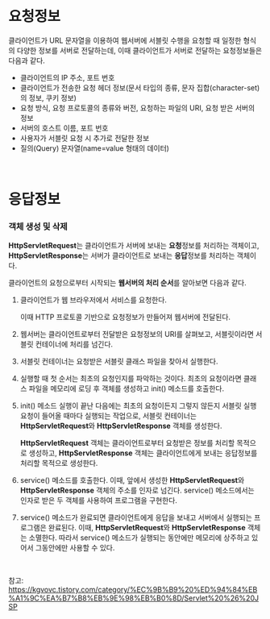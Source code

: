 # 요청정보

클라이언트가 URL 문자열을 이용하여 웹서버에 서블릿 수행을 요청할 때 일정한 형식의 다양한 정보를 서버로 전달하는데, 이때 클라이언트가 서버로 전달하는 요청정보들은 다음과 같다.

- 클라이언트의 IP 주소, 포트 번호
- 클라이언트가 전송한 요청 헤더 정보(문서 타입의 종류, 문자 집합(character-set)의 정보, 쿠키 정보)
- 요청 방식, 요청 프로토콜의 종류와 버전, 요청하는 파일의 URI, 요청 받은 서버의 정보
- 서버의 호스트 이름, 포트 번호
- 사용자가 서블릿 요청 시 추가로 전달한 정보
- 질의(Query) 문자열(name=value 형태의 데이터)

<br/>

# 응답정보

### 객체 생성 및 삭제

**HttpServletRequest**는 클라이언트가 서버에 보내는 **요청**정보를 처리하는 객체이고, **HttpServletResponse**는 서버가 클라이언트로 보내는 **응답**정보를 처리하는 객체이다.

클라이언트의 요청으로부터 시작되는 **웹서버의 처리 순서**를 알아보면 다음과 같다.

1. 클라이언트가 웹 브라우저에서 서비스를 요청한다. 

   이때 HTTP 프로토콜 기반으로 요청정보가 만들어져 웹서버에 전달된다.

2. 웹서버는 클라이언트로부터 전달받은 요청정보의 URI를 살펴보고, 서블릿이라면 서블릿 컨테이너에 처리를 넘긴다.

3. 서블릿 컨테이너는 요청받은 서블릿 클래스 파일을 찾아서 실행한다.

4. 실행할 때 첫 순서는 최초의 요청인지를 파악하는 것이다. 최초의 요청이라면 클래스 파일을 메모리에 로딩 후 객체를 생성하고 init() 메소드를 호출한다.

5. init() 메소드 실행이 끝난 다음에는 최초의 요청이든지 그렇지 않든지 서블릿 실행 요청이 들어올 때마다 실행되는 작업으로, 서블릿 컨테이너는 **HttpServletRequest**와 **HttpServletResponse** 객체를 생성한다.

   **HttpServletRequest** 객체는 클라이언트로부터 요청받은 정보를 처리할 목적으로 생성하고, **HttpServletResponse** 객체는 클라이언트에게 보내는 응답정보를 처리할 목적으로 생성한다.

6. service() 메소드를 호출한다. 이때, 앞에서 생성한 **HttpServletRequest**와 **HttpServletResponse** 객체의 주소를 인자로 넘긴다. service() 메소드에서는 인자로 받은 두 객체를 사용하여 프로그램을 구현한다.

7. service() 메소드가 완료되면 클라이언트에게 응답을 보내고 서버에서 실행되는 프로그램은 완료된다. 이때, **HttpServletRequest**와 **HttpServletResponse** 객체는 소멸한다. 따라서 service() 메소드가 실행되는 동안에만 메모리에 상주하고 있어서 그동안에만 사용할 수 있다.

<br/>

참고: https://kgvovc.tistory.com/category/%EC%9B%B9%20%ED%94%84%EB%A1%9C%EA%B7%B8%EB%9E%98%EB%B0%8D/Servlet%20%26%20JSP

